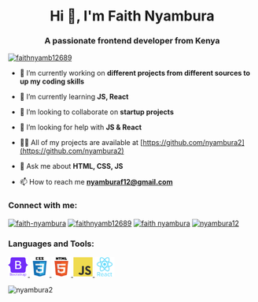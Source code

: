<h1 align="center">Hi 👋, I'm Faith Nyambura</h1>
<h3 align="center">A passionate frontend developer from Kenya</h3>

<p align="left"> <a href="https://twitter.com/faithnyamb12689" target="blank"><img src="https://img.shields.io/twitter/follow/faithnyamb12689?logo=twitter&style=for-the-badge" alt="faithnyamb12689" /></a> </p>

- 🔭 I’m currently working on **different projects from different sources to up my coding skills**

- 🌱 I’m currently learning **JS, React**

- 👯 I’m looking to collaborate on **startup projects**

- 🤝 I’m looking for help with **JS & React**

- 👨‍💻 All of my projects are available at [https://github.com/nyambura2](https://github.com/nyambura2)

- 💬 Ask me about **HTML, CSS, JS**

- 📫 How to reach me **nyamburaf12@gmail.com**

<h3 align="left">Connect with me:</h3>
<p align="left">
<a href="https://codepen.io/faith-nyambura" target="blank"><img align="center" src="https://raw.githubusercontent.com/rahuldkjain/github-profile-readme-generator/master/src/images/icons/Social/codepen.svg" alt="faith-nyambura" height="30" width="40" /></a>
<a href="https://twitter.com/faithnyamb12689" target="blank"><img align="center" src="https://raw.githubusercontent.com/rahuldkjain/github-profile-readme-generator/master/src/images/icons/Social/twitter.svg" alt="faithnyamb12689" height="30" width="40" /></a>
<a href="https://linkedin.com/in/faith nyambura" target="blank"><img align="center" src="https://raw.githubusercontent.com/rahuldkjain/github-profile-readme-generator/master/src/images/icons/Social/linked-in-alt.svg" alt="faith nyambura" height="30" width="40" /></a>
<a href="https://discord.gg/nyambura12" target="blank"><img align="center" src="https://raw.githubusercontent.com/rahuldkjain/github-profile-readme-generator/master/src/images/icons/Social/discord.svg" alt="nyambura12" height="30" width="40" /></a>
</p>

<h3 align="left">Languages and Tools:</h3>
<p align="left"> <a href="https://getbootstrap.com" target="_blank" rel="noreferrer"> <img src="https://raw.githubusercontent.com/devicons/devicon/master/icons/bootstrap/bootstrap-plain-wordmark.svg" alt="bootstrap" width="40" height="40"/> </a> <a href="https://www.w3schools.com/css/" target="_blank" rel="noreferrer"> <img src="https://raw.githubusercontent.com/devicons/devicon/master/icons/css3/css3-original-wordmark.svg" alt="css3" width="40" height="40"/> </a> <a href="https://www.w3.org/html/" target="_blank" rel="noreferrer"> <img src="https://raw.githubusercontent.com/devicons/devicon/master/icons/html5/html5-original-wordmark.svg" alt="html5" width="40" height="40"/> </a> <a href="https://developer.mozilla.org/en-US/docs/Web/JavaScript" target="_blank" rel="noreferrer"> <img src="https://raw.githubusercontent.com/devicons/devicon/master/icons/javascript/javascript-original.svg" alt="javascript" width="40" height="40"/> </a> <a href="https://reactjs.org/" target="_blank" rel="noreferrer"> <img src="https://raw.githubusercontent.com/devicons/devicon/master/icons/react/react-original-wordmark.svg" alt="react" width="40" height="40"/> </a> </p>

<p><img align="center" src="https://github-readme-stats.vercel.app/api/top-langs?username=nyambura2&show_icons=true&locale=en&layout=compact" alt="nyambura2" /></p>


